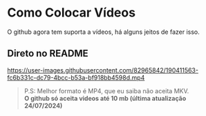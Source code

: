 # Como Colocar Vídeos 
O github agora tem suporta a vídeos, há alguns jeitos de fazer isso.

## Direto no README

https://user-images.githubusercontent.com/82965842/190411563-fc6b331c-dc79-4bcc-b53a-bf918bb4598d.mp4

> P.S: Melhor formato é MP4, que eu saiba não aceita MKV. <br>
> **O github só aceita videos até 10 mb (última atualização 24/07/2024)**
